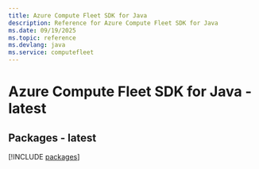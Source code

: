 ```yaml
---
title: Azure Compute Fleet SDK for Java
description: Reference for Azure Compute Fleet SDK for Java
ms.date: 09/19/2025
ms.topic: reference
ms.devlang: java
ms.service: computefleet
---
```

# Azure Compute Fleet SDK for Java - latest
## Packages - latest
[!INCLUDE [packages](compute-fleet-index.md)]